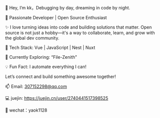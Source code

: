 👋 Hey, I’m kk，Debugging by day, dreaming in code by night. 

🚀 Passionate Developer | Open Source Enthusiast

✨ I love turning ideas into code and building solutions that matter. Open source is not just a hobby—it's a way to collaborate, learn, and grow with the global dev community.

🔧 Tech Stack: Vue | JavaScript | Nest | Nuxt

🌟 Currently Exploring: “File-Zenith”

💡 Fun Fact: I automate everything I can!

Let’s connect and build something awesome together!

📫 Email: 307152298@qq.com

💻 juejin: https://juejin.cn/user/2740441517398525

💬 wechat：yaok1128


<!--
**zykk1128/zykk1128** is a ✨ _special_ ✨ repository because its `README.md` (this file) appears on your GitHub profile.

Here are some ideas to get you started:

- 🔭 I’m currently working on ...
- 🌱 I’m currently learning ...
- 👯 I’m looking to collaborate on ...
- 🤔 I’m looking for help with ...
- 💬 Ask me about ...
- 📫 How to reach me: ...
- 😄 Pronouns: ...
- ⚡ Fun fact: ...
-->
